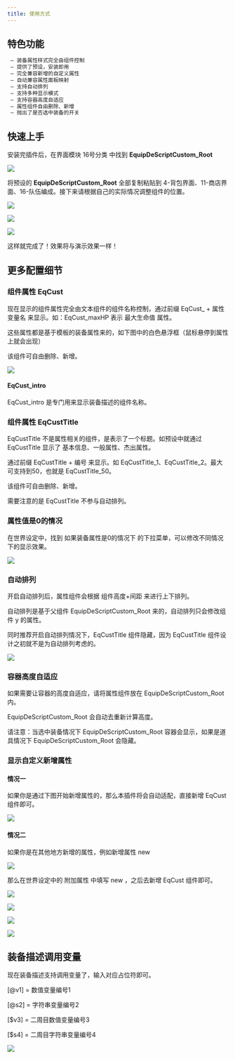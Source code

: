 ```yaml
---
title: 使用方式
---
```


## 特色功能

```ts
 — 装备属性样式完全由组件控制
 — 提供了预设，安装即用
 — 完全兼容新增的自定义属性
 — 自动兼容属性面板映射
 — 支持自动排列
 — 支持多种显示模式
 — 支持容器高度自适应
 — 属性组件自由删除、新增
 — 抛出了是否选中装备的开关
```

## 快速上手

安装完插件后，在界面模块 16号分类 中找到 **EquipDeScriptCustom_Root**

![](https://oss.gcw.wiki/docs/202411122046945.png)

将预设的 **EquipDeScriptCustom_Root** 全部复制粘贴到 4-背包界面、11-商店界面、16-队伍编成。接下来请根据自己的实际情况调整组件的位置。

![](https://oss.gcw.wiki/docs/202411122047318.png)

![](https://oss.gcw.wiki/docs/202411122047163.png)

![](https://oss.gcw.wiki/docs/202411122047036.png)

这样就完成了！效果将与演示效果一样！

## 更多配置细节

### 组件属性 EqCust

现在显示的组件属性完全由文本组件的组件名称控制，通过前缀 EqCust_ + 属性变量名 来显示。如：EqCust_maxHP 表示 最大生命值 属性。

这些属性都是基于模板的装备属性来的，如下图中的白色悬浮框（鼠标悬停到属性上就会出现）

该组件可自由删除、新增。

![](https://oss.gcw.wiki/docs/202411122047320.png)

#### EqCust_intro

EqCust_intro 是专门用来显示装备描述的组件名称。

### 组件属性 EqCustTitle

EqCustTitle 不是属性相关的组件，是表示了一个标题。如预设中就通过 EqCustTitle 显示了 基本信息、一般属性、杰出属性。

通过前缀 EqCustTitle + 编号 来显示。如 EqCustTitle_1、EqCustTitle_2。最大可支持到50，也就是 EqCustTitle_50。

该组件可自由删除、新增。

需要注意的是 EqCustTitle 不参与自动排列。

### 属性值是0的情况

在世界设定中，找到 如果装备属性是0的情况下 的下拉菜单，可以修改不同情况下的显示效果。

![](https://oss.gcw.wiki/docs/202411122048702.png)

### 自动排列

开启自动排列后，属性组件会根据 组件高度+间距 来进行上下排列。

自动排列是基于父组件 EquipDeScriptCustom_Root 来的，自动排列只会修改组件 y 的属性。

同时推荐开启自动排列情况下，EqCustTitle 组件隐藏，因为 EqCustTitle 组件设计之初就不是为自动排列考虑的。

![](https://oss.gcw.wiki/docs/202411122048416.png)

### 容器高度自适应

如果需要让容器的高度自适应，请将属性组件放在 EquipDeScriptCustom_Root 内。

EquipDeScriptCustom_Root 会自动去重新计算高度。

请注意：当选中装备情况下 EquipDeScriptCustom_Root 容器会显示，如果是道具情况下 EquipDeScriptCustom_Root  会隐藏。

### 显示自定义新增属性

#### 情况一

如果你是通过下图开始新增属性的，那么本插件将会自动适配，直接新增 EqCust 组件即可。

![](https://oss.gcw.wiki/docs/202411122048862.png)

#### 情况二

如果你是在其他地方新增的属性，例如新增属性 new

![](https://oss.gcw.wiki/docs/202411122048731.png)

那么在世界设定中的 附加属性 中填写 new ，之后去新增 EqCust 组件即可。

![](https://oss.gcw.wiki/docs/202411122048358.png)

![](https://oss.gcw.wiki/docs/202411122048592.png)

![](https://oss.gcw.wiki/docs/202411122048159.png)

![](https://oss.gcw.wiki/docs/202411122049585.png)

## 装备描述调用变量

现在装备描述支持调用变量了，输入对应占位符即可。

[@v1] = 数值变量编号1

[@s2] = 字符串变量编号2

[$v3] = 二周目数值变量编号3

[$s4] = 二周目字符串变量编号4

![](https://oss.gcw.wiki/docs/202411122049369.png)
